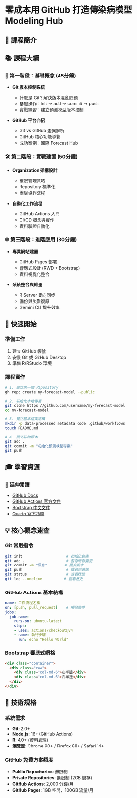 # 零成本用 GitHub 打造傳染病模型 Modeling Hub

## 🎯 課程簡介


## 📚 課程大綱

### 🔧 第一階段：基礎概念 (45分鐘)
- **Git 版本控制系統**
  - 什麼是 Git？解決版本混亂問題
  - 基礎操作：init → add → commit → push
  - 實戰練習：建立預測模型版本控制

- **GitHub 平台介紹**
  - Git vs GitHub 差異解析
  - GitHub 核心功能導覽
  - 成功案例：國際 Forecast Hub

### 🛠️ 第二階段：實戰建置 (50分鐘)
- **Organization 架構設計**
  - 權限管理策略
  - Repository 標準化
  - 團隊協作流程

- **自動化工作流程**
  - GitHub Actions 入門
  - CI/CD 概念與實作
  - 資料驗證自動化

### 🌐 第三階段：進階應用 (30分鐘)
- **專業網站建置**
  - GitHub Pages 部署
  - 響應式設計 (RWD + Bootstrap)
  - 資料視覺化整合

- **系統整合與維運**
  - R Server 雙向同步
  - 備份與災難復原
  - Gemini CLI 提升效率

## 🚀 快速開始

### 準備工作
1. 建立 GitHub 帳號
2. 安裝 Git 或 GitHub Desktop
3. 準備 R/RStudio 環境

### 課程實作
```bash
# 1. 建立第一個 Repository
gh repo create my-forecast-model --public

# 2. 初始化本地專案
git clone https://github.com/username/my-forecast-model
cd my-forecast-model

# 3. 建立基本檔案結構
mkdir -p data-processed metadata code .github/workflows
touch README.md

# 4. 提交初始版本
git add .
git commit -m "初始化預測模型專案"
git push
```

## 🎓 學習資源

### 📖 延伸閱讀
- [GitHub Docs](https://docs.github.com)
- [GitHub Actions 官方文件](https://docs.github.com/actions)
- [Bootstrap 中文文件](https://bootstrap5.hexschool.com/)
- [Quarto 官方指南](https://quarto.org/docs/guide/)


## 💡 核心概念速查

### Git 常用指令
```bash
git init                    # 初始化倉庫
git add .                   # 暫存所有變更
git commit -m "訊息"        # 提交版本
git push                    # 推送到遠端
git status                  # 查看狀態
git log --oneline          # 查看歷史
```

### GitHub Actions 基本結構
```yaml
name: 工作流程名稱
on: [push, pull_request]    # 觸發條件
jobs:
  job-name:
    runs-on: ubuntu-latest
    steps:
    - uses: actions/checkout@v4
    - name: 執行步驟
      run: echo "Hello World"
```

### Bootstrap 響應式網格
```html
<div class="container">
  <div class="row">
    <div class="col-md-6">左半邊</div>
    <div class="col-md-6">右半邊</div>
  </div>
</div>
```

## 🔧 技術規格

### 系統需求
- **Git**: 2.0+ 
- **Node.js**: 16+ (GitHub Actions)
- **R**: 4.0+ (資料處理)
- **瀏覽器**: Chrome 90+ / Firefox 88+ / Safari 14+

### GitHub 免費方案額度
- **Public Repositories**: 無限制
- **Private Repositories**: 無限制 (2GB 儲存)
- **GitHub Actions**: 2,000 分鐘/月
- **GitHub Pages**: 1GB 空間，100GB 流量/月

